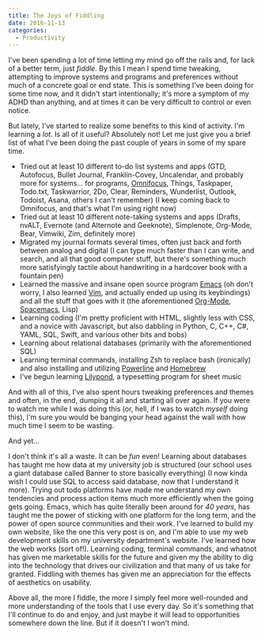 ```yaml
---
title: The Joys of Fiddling
date: 2016-11-13
categories:
  - Productivity
---
```


I've been spending a lot of time letting my mind go off the rails and, for lack of a better term, just *fiddle*.<!--more--> By this I mean I spend time tweaking, attempting to improve systems and programs and preferences without much of a concrete goal or end state. This is something I've been doing for some time now, and it didn't start intentionally; it's more a symptom of my ADHD than anything, and at times it can be very difficult to control or even notice.

But lately, I've started to realize some benefits to this kind of activity. I'm learning a *lot*. Is all of it useful? Absolutely not! Let me just give you a brief list of what I've been doing the past couple of years in some of my spare time.

* Tried out at least 10 different to-do list systems and apps (GTD, Autofocus, Bullet Journal, Franklin-Covey, Uncalendar, and probably more for systems... for programs, [Omnifocus][], Things, Taskpaper, Todo.txt, Taskwarrior, 2Do, Clear, Reminders, Wunderlist, Outlook, Todoist, Asana, others I can't remember) (I keep coming back to Omnifocus, and that's what I'm using right now)
* Tried out at least 10 different note-taking systems and apps (Drafts, nvALT, Evernote (and Alternote and Geeknote), Simplenote, Org-Mode, Bear, Vimwiki, Zim, definitely more)
* Migrated my journal formats several times, often just back and forth between analog and digital (I can type much faster than I can write, and search, and all that good computer stuff, but there's something much more satisfyingly tactile about handwriting in a hardcover book with a fountain pen)
* Learned the massive and insane open source program [Emacs][] (oh don't worry, I also learned [Vim][], and actually ended up using its keybindings) and all the stuff that goes with it (the aforementioned [Org-Mode][], [Spacemacs][], Lisp)
* Learning coding (I'm pretty proficient with HTML, slightly less with CSS, and a novice with Javascript, but also dabbling in Python, C, C++, C#, YAML, SQL, Swift, and various other bits and bobs)
* Learning about relational databases (primarily with the aforementioned SQL)
* Learning terminal commands, installing Zsh to replace bash (ironically) and also installing and utilizing [Powerline][] and [Homebrew][]
* I've begun learning [Lilypond][], a typesetting program for sheet music

And with all of this, I've also spent hours tweaking preferences and themes and often, in the end, dumping it all and starting all over again. If you were to watch me while I was doing this (or, hell, if I was to watch *myself* doing this), I'm sure you would be banging your head against the wall with how much time I seem to be wasting.

And yet...

I don't think it's all a waste. It can be *fun* even! Learning about databases has taught me how data at my university job is structured (our school uses a giant database called Banner to store basically everything) (I now kinda wish I could use SQL to access said database, now that I understand it more). Trying out todo platforms have made me understand my own tendencies and process action items much more efficiently when the going gets going. Emacs, which has quite literally been around for *40 years*, has taught me the power of sticking with one platform for the long term, and the power of open source communities and their work. I've learned to build my own website, like the one this very post is on, and I'm able to use my web development skills on my university department's website. I've learned how the web works (sort of!). Learning coding, terminal commands, and whatnot has given me marketable skills for the future and given my the ability to dig into the technology that drives our civilization and that many of us take for granted. Fiddling with themes has given me an appreciation for the effects of aesthetics on usability.

Above all, the more I fiddle, the more I simply feel more well-rounded and more understanding of the tools that I use every day. So it's something that I'll continue to do and enjoy, and just maybe it will lead to opportunities somewhere down the line. But if it doesn't I won't mind.

[Emacs]: https://www.gnu.org/software/emacs/
[Vim]: http://www.vim.org/
[Powerline]: https://github.com/powerline/powerline
[Homebrew]: http://brew.sh/
[Lilypond]: http://lilypond.org/
[Spacemacs]: http://spacemacs.org
[Org-Mode]: http://orgmode.org/
[Omnifocus]: https://www.omnigroup.com/omnifocus/
